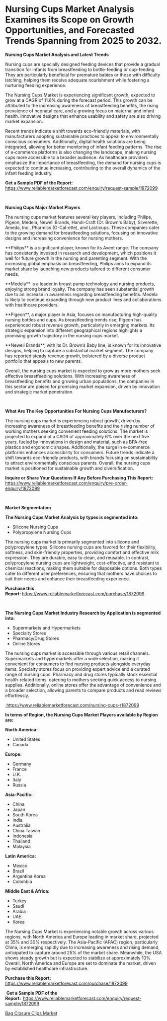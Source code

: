 <p><h1>Nursing Cups Market Analysis Examines its Scope on Growth Opportunities, and Forecasted Trends Spanning from 2025 to 2032.</h1></p><p><strong>Nursing Cups Market Analysis and Latest Trends</strong></p>
<p><p>Nursing cups are specially designed feeding devices that provide a gradual transition for infants from breastfeeding to bottle-feeding or cup-feeding. They are particularly beneficial for premature babies or those with difficulty latching, helping them receive adequate nourishment while fostering a nurturing feeding experience.</p><p>The Nursing Cups Market is experiencing significant growth, expected to grow at a CAGR of 11.6% during the forecast period. This growth can be attributed to the increasing awareness of breastfeeding benefits, the rising prevalence of neonatal care, and a growing focus on maternal and infant health. Innovative designs that enhance usability and safety are also driving market expansion.</p><p>Recent trends indicate a shift towards eco-friendly materials, with manufacturers adopting sustainable practices to appeal to environmentally conscious consumers. Additionally, digital health solutions are being integrated, allowing for better monitoring of infant feeding patterns. The rise of e-commerce platforms is also changing the landscape, making nursing cups more accessible to a broader audience. As healthcare providers emphasize the importance of breastfeeding, the demand for nursing cups is expected to continue increasing, contributing to the overall dynamics of the infant feeding industry.</p></p>
<p><strong>Get a Sample PDF of the Report:&nbsp;</strong> <a href="https://www.reliablemarketforecast.com/enquiry/request-sample/1872099?utm_campaign=2111&utm_medium=2&utm_source=Github&utm_content=ia&utm_term=05022025&utm_id=nursing-cups">https://www.reliablemarketforecast.com/enquiry/request-sample/1872099</a></p>
<p>&nbsp;</p>
<p><strong>Nursing Cups Major Market Players</strong></p>
<p><p>The nursing cups market features several key players, including Philips, Pigeon, Medela, Newell Brands, Handi-Craft (Dr. Brown's Baby), Silverette, Ameda, Inc., Pharmics (O-Cal-ette), and Lacticups. These companies cater to the growing demand for breastfeeding solutions, focusing on innovative designs and increasing convenience for nursing mothers.</p><p>**Philips** is a significant player, known for its Avent range. The company has consistently invested in research and development, which positions it well for future growth in the nursing and parenting segment. With the increasing global emphasis on breastfeeding, Philips aims to expand its market share by launching new products tailored to different consumer needs.</p><p>**Medela** is a leader in breast pump technology and nursing products, enjoying strong brand loyalty. The company has seen substantial growth due to an increase in awareness regarding breastfeeding benefits. Medela is likely to continue expanding through new product lines and collaborations with healthcare providers.</p><p>**Pigeon**, a major player in Asia, focuses on manufacturing high-quality nursing bottles and cups. As breastfeeding trends rise, Pigeon has experienced robust revenue growth, particularly in emerging markets. Its strategic expansion into different geographical regions highlights a promising growth trajectory in the nursing cups market.</p><p>**Newell Brands**, with its Dr. Brown’s Baby line, is known for its innovative designs, helping to capture a substantial market segment. The company has reported steady revenue growth, bolstered by a diverse product portfolio that appeals to new parents.</p><p>Overall, the nursing cups market is expected to grow as more mothers seek effective breastfeeding solutions. With increasing awareness of breastfeeding benefits and growing urban populations, the companies in this sector are poised for promising market expansion, driven by innovation and strategic market penetration.</p></p>
<p>&nbsp;</p>
<p><strong>What Are The Key Opportunities For Nursing Cups Manufacturers?</strong></p>
<p><p>The nursing cups market is experiencing robust growth, driven by increasing awareness of breastfeeding benefits and the rising number of working mothers seeking convenient feeding solutions. The market is projected to expand at a CAGR of approximately 6% over the next five years, fueled by innovations in design and material, such as BPA-free plastics and ergonomic shapes. Additionally, the surge in e-commerce platforms enhances accessibility for consumers. Future trends indicate a shift towards eco-friendly products, with brands focusing on sustainability to attract environmentally conscious parents. Overall, the nursing cups market is positioned for sustainable growth and diversification.</p></p>
<p><strong>Inquire or Share Your Questions If Any Before Purchasing This Report:</strong> <a href="https://www.reliablemarketforecast.com/enquiry/pre-order-enquiry/1872099?utm_campaign=2111&utm_medium=2&utm_source=Github&utm_content=ia&utm_term=05022025&utm_id=nursing-cups">https://www.reliablemarketforecast.com/enquiry/pre-order-enquiry/1872099</a></p>
<p>&nbsp;</p>
<p><strong>Market Segmentation</strong></p>
<p><strong>The Nursing Cups Market Analysis by types is segmented into:</strong></p>
<p><ul><li>Silicone Nursing Cups</li><li>Polypropylene Nursing Cups</li></ul></p>
<p><p>The nursing cups market is primarily segmented into silicone and polypropylene types. Silicone nursing cups are favored for their flexibility, softness, and skin-friendly properties, providing comfort and effective milk expression. They are durable, easy to clean, and reusable. In contrast, polypropylene nursing cups are lightweight, cost-effective, and resistant to chemical reactions, making them suitable for disposable options. Both types cater to different user preferences, ensuring that mothers have choices to suit their needs and enhance their breastfeeding experience.</p></p>
<p><strong>Purchase this Report:&nbsp;</strong><a href="https://www.reliablemarketforecast.com/purchase/1872099?utm_campaign=2111&utm_medium=2&utm_source=Github&utm_content=ia&utm_term=05022025&utm_id=nursing-cups">https://www.reliablemarketforecast.com/purchase/1872099</a></p>
<p>&nbsp;</p>
<p><strong>The Nursing Cups Market Industry Research by Application is segmented into:</strong></p>
<p><ul><li>Supermarkets and Hypermarkets</li><li>Specialty Stores</li><li>Pharmacy/Drug Stores</li><li>Online Stores</li></ul></p>
<p><p>The nursing cups market is accessible through various retail channels. Supermarkets and hypermarkets offer a wide selection, making it convenient for consumers to find nursing products alongside everyday items. Specialty stores focus on providing expert advice and a curated range of nursing cups. Pharmacy and drug stores typically stock essential health-related items, catering to mothers seeking quick access to nursing supplies. Additionally, online stores offer the advantage of convenience and a broader selection, allowing parents to compare products and read reviews effortlessly.</p></p>
<p><a href="https://www.reliablemarketforecast.com/nursing-cups-r1872099?utm_campaign=2111&utm_medium=2&utm_source=Github&utm_content=ia&utm_term=05022025&utm_id=nursing-cups">&nbsp;https://www.reliablemarketforecast.com/nursing-cups-r1872099</a></p>
<p><strong>In terms of Region, the Nursing Cups Market Players available by Region are:</strong></p>
<p>
    <p> <strong> North America: </strong>
        <ul>
            <li>United States</li>
            <li>Canada</li>
        </ul>
        </p> 
    <p> <strong> Europe: </strong>
        <ul>
            <li>Germany</li>
            <li>France</li>
            <li>U.K.</li>
            <li>Italy</li>
            <li>Russia</li>
        </ul>
        </p> 
    <p> <strong> Asia-Pacific: </strong>
        <ul>
            <li>China</li>
            <li>Japan</li>
            <li>South Korea</li>
            <li>India</li>
            <li>Australia</li>
            <li>China Taiwan</li>
            <li>Indonesia</li>
            <li>Thailand</li>
            <li>Malaysia</li>
        </ul>
        </p> 
    <p> <strong> Latin America: </strong>
        <ul>
            <li>Mexico</li>
            <li>Brazil</li>
            <li>Argentina Korea</li>
            <li>Colombia</li>
        </ul>
        </p> 
    <p> <strong> Middle East & Africa: </strong>
        <ul>
            <li>Turkey</li>
            <li>Saudi</li>
            <li>Arabia</li>
            <li>UAE</li>
            <li>Korea</li>
        </ul>
    </p>
    </p>
<p><p>The Nursing Cups Market is experiencing notable growth across various regions, with North America and Europe leading in market share, projected at 35% and 30% respectively. The Asia-Pacific (APAC) region, particularly China, is emerging rapidly due to increasing awareness and rising demand, anticipated to capture around 25% of the market share. Meanwhile, the USA shows steady growth but is expected to stabilize at approximately 10%. Overall, North America and Europe are set to dominate the market, driven by established healthcare infrastructure.</p></p>
<p><strong>Purchase this Report: </strong><a href="https://www.reliablemarketforecast.com/purchase/1872099?utm_campaign=2111&utm_medium=2&utm_source=Github&utm_content=ia&utm_term=05022025&utm_id=nursing-cups">https://www.reliablemarketforecast.com/purchase/1872099</a></p>
<p>&nbsp;<strong>Get a Sample PDF of the Report:&nbsp;&nbsp;</strong><a href="https://www.reliablemarketforecast.com/enquiry/request-sample/1872099?utm_campaign=2111&utm_medium=2&utm_source=Github&utm_content=ia&utm_term=05022025&utm_id=nursing-cups">https://www.reliablemarketforecast.com/enquiry/request-sample/1872099</a></p>
<p><strong></strong></p>
<p><p><a href="https://github.com/rodinayygacklezi/Market-Research-Report-List-1/blob/main/bag-closure-clips-market.md?utm_campaign=2111&utm_medium=2&utm_source=Github&utm_content=ia&utm_term=05022025&utm_id=nursing-cups">Bag Closure Clips Market</a></p></p>